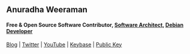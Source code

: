 ## Anuradha Weeraman
#### Free & Open Source Software Contributor, [Software Architect](https://www.linkedin.com/in/aweeraman), [Debian Developer](https://qa.debian.org/developer.php?login=anuradha)

[Blog](https://www.weeraman.com) | [Twitter](https://twitter.com/anuradha) | [YouTube](https://www.youtube.com/channel/UCCJaXCP9hRNbJ5az1PHOhtw?view_as=subscriber) | [Keybase](https://keybase.io/aweeraman) | [Public Key](http://pgp.mit.edu:11371/pks/lookup?op=get&search=0x636DB5A1D91860FD)
